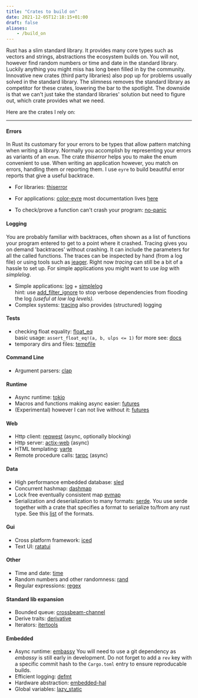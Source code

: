 ```yaml
---
title: "Crates to build on"
date: 2021-12-05T12:18:15+01:00
draft: false
aliases:
    - /build_on
---
```


Rust has a slim standard library. It provides many core types such as vectors and strings, abstractions the ecosystem builds on. You will not, however find random numbers or time and date in the standard library. Luckily anything you might miss has long been filled in by the community. Innovative new crates (third party libraries) also pop up for problems usually solved in the standard library. The slimness removes the standard library as competitor for these crates, lowering the bar to the spotlight. The downside is that we can't just take the standard libraries' solution but need to figure out, which crate provides what we need. 

Here are the crates I rely on:

***

#### Errors
In Rust its customary for your errors to be types that allow pattern matching when writing a library. Normally you accomplish by representing your errors as variants of an `enum`. The crate _thiserror_ helps you to make the enum convenient to use. When writing an application however, you match on errors, handling them or reporting them. I use `eyre` to build beautiful error reports that give a useful backtrace.

- For libraries: [thiserror](https://crates.io/crates/thiserror)
- For applications: [color-eyre](https://crates.io/crates/color-eyre) most documentation lives [here](https://docs.rs/eyre/latest/eyre)

- To check/prove a function can't crash your program: [no-panic](https://crates.io/crates/no-panic)

#### Logging
You are probably familiar with backtraces, often shown as a list of functions your program entered to get to a point where it crashed. Tracing gives you on demand 'backtraces' without crashing. It can include the parameters for all the called functions. The traces can be inspected by hand (from a log file) or using tools such as [jeager](https://www.jaegertracing.io). Right now _tracing_ can still be a bit of a hassle to set up. For simple applications you might want to use _log_ with _simplelog_.

- Simple applications: [log](https://crates.io/crates/log) + [simplelog](https://crates.io/crates/simplelog) \
  hint: use [add_filter_ignore](https://docs.rs/simplelog/latest/simplelog/struct.ConfigBuilder.html#method.add_filter_ignore) to stop verbose dependencies from flooding the log _(useful at low log levels)._
- Complex systems: [tracing](https://crates.io/crates/tracing) also provides (structured) logging

#### Tests
- checking float equality: [float_eq](https://crates.io/crates/float_eq) \
	basic usage: `assert_float_eq!(a, b, ulps <= 1)` for more see: [docs](https://jtempest.github.io/float_eq-rs/book/tutorials/basic_usage.html)
- temporary dirs and files: [tempfile](https://crates.io/crates/tempfile)

#### Command Line
- Argument parsers: [clap](https://crates.io/crates/clap)

#### Runtime
- Async runtime: [tokio](https://crates.io/crates/tokio)
- Macros and functions making async easier: [futures](https://crates.io/crates/futures)
- (Experimental) however I can not live without it: [futures](https://crates.io/crates/futures-concurrency)

#### Web
- Http client: [reqwest](https://crates.io/crates/reqwest) (async, optionally blocking)
- Http server: [actix-web](https://crates.io/crates/actix-web) (async)
- HTML templating: [yarte](https://crates.io/crates/yarte)
- Remote procedure calls: [tarpc](https://crates.io/crates/tarpc) (async)

#### Data
- High performance embedded database: [sled](https://crates.io/crates/sled)
- Concurrent hashmap: [dashmap](https://crates.io/crates/dashmap)
- Lock free eventually consistent map [evmap](https://crates.io/crates/evmap)
- Serialization and deserialization to many formats: [serde](https://crates.io/crates/serde).
	You use serde together with a crate that specifies a format to serialize to/from any rust type. See this [list](https://docs.serde.rs/serde) of the formats.

#### Gui
- Cross platform framework: [iced](https://crates.io/crates/iced)
- Text UI: [ratatui](https://crates.io/crates/ratatui)

#### Other
- Time and date: [time](https://crates.io/crates/time)
- Random numbers and other randomness: [rand](https://crates.io/crates/rand)
- Regular expressions: [regex](https://crates.io/crates/regex)

#### Standard lib expansion
- Bounded queue: [crossbeam-channel](https://crates.io/crates/crossbeam-channel)
- Derive traits: [derivative](https://crates.io/crates/derivative)
- Iterators: [itertools](https://crates.io/crates/itertools)

#### Embedded
- Async runtime: [embassy](https://github.com/embassy-rs/embassy)
You will need to use a git dependency as _embassy_ is still early in development. Do not forget to add a `rev` key with a specific commit hash to the `Cargo.toml` entry to ensure reproducable builds.
- Efficient logging: [defmt](https://crates.io/crates/defmt)
- Hardware abstraction: [embedded-hal](https://crates.io/crates/embedded-hal)
- Global variables: [lazy\_static](https://crates.io/crates/lazy_static)
